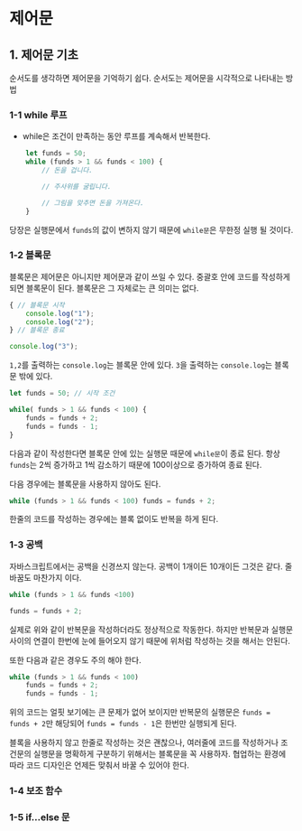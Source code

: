 # 제어문
## 1. 제어문 기초
순서도를 생각하면 제어문을 기억하기 쉽다.
순서도는 제어문을 시각적으로 나타내는 방법

### 1-1 while 루프
- while은 조건이 만족하는 동안 루프를 계속해서 반복한다.
```js
    let funds = 50;
    while (funds > 1 && funds < 100) {
        // 돈을 겁니다.

        // 주사위를 굴립니다.

        // 그림을 맞추면 돈을 가져온다.
    }
```
당장은 실행문에서 `funds`의 값이 변하지 않기 때문에 `while문`은 무한정 실행 될 것이다.

### 1-2 블록문
블록문은 제어문은 아니지만 제어문과 같이 쓰일 수 있다.
중괄호 안에 코드를 작성하게 되면 블록문이 된다.
블록문은 그 자체로는 큰 의미는 없다.
```js
{ // 블록문 시작
    console.log("1");
    console.log("2");
} // 블록문 종료

console.log("3");
```
`1,2`를 출력하는 `console.log`는 블록문 안에 있다.
`3`을 출력하는 `console.log`는 블록문 밖에 있다.

```js
let funds = 50; // 시작 조건

while( funds > 1 && funds < 100) {
    funds = funds + 2;
    funds = funds - 1;
}
```
다음과 같이 작성한다면 블록문 안에 있는 실행문 때문에 `while문`이 종료 된다. 항상 `funds`는 2씩 증가하고 1씩 감소하기 때문에 100이상으로 증가하여 종료 된다.

다음 경우에는 블록문을 사용하지 않아도 된다.
```js
while (funds > 1 && funds < 100) funds = funds + 2;
```
한줄의 코드를 작성하는 경우에는 블록 없이도 반복을 하게 된다.

### 1-3 공백
자바스크립트에서는 공백을 신경쓰지 않는다. 공백이 1개이든 10개이든 그것은 같다. 줄바꿈도 마찬가지 이다.
```js
while (funds > 1 && funds <100)

funds = funds + 2;
```
실제로 위와 같이 반복문을 작성하더라도 정상적으로 작동한다.
하지만 반복문과 실행문 사이의 연결이 한번에 눈에 들어오지 않기 때문에 위처럼 작성하는 것을 해서는 안된다.

또한 다음과 같은 경우도 주의 해야 한다.
```js
while (funds > 1 && funds < 100)
    funds = funds + 2;
    funds = funds - 1;
```

위의 코드는 얼핏 보기에는 큰 문제가 없어 보이지만
반복문의 실행문은 `funds = funds + 2`만 해당되어 `funds = funds - 1`은 한번만 실행되게 된다.

블록을 사용하지 않고 한줄로 작성하는 것은 괜찮으나, 여러줄에 코드를 작성하거나 조건문의 실행문을 명확하게 구분하기 위해서는 블록문을 꼭 사용하자.
협업하는 환경에 따라 코드 디자인은 언제든 맞춰서 바꿀 수 있어야 한다.

### 1-4 보조 함수
### 1-5 if...else 문

